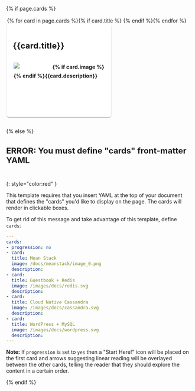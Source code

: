 {% if page.cards %}<!-- check for this before going any further; if not present, skip to else at bottom -->
<style>
h2, h3, h4 {
  border-bottom: 0px !important;
  font-size: 22px !important;
  padding-bottom: 20px !important;
}
.colContainer {
  padding-top:2px;
  padding-left: 2px;
  overflow: auto;
}
#samples a {
  color: #000;
}
.col3rd {
  display: block;
  float: left;
  margin-right: 30px;
  margin-bottom: 30px;
  overflow: hidden;
}
.col3rd h3, .col2nd h3 {
  margin-bottom: 0px !important;
}
.col3rd .button, .col2nd .button {
  margin-top: 20px;
  border-radius: 2px;
}
.col3rd p, .col2nd p {
  margin-left: 2px;
}
.col2nd {
  display: block;
  width: 400px;
  float: left;
  margin-right: 30px;
  margin-bottom: 30px;
  overflow: hidden;
}
.shadowbox {
  width: 250px;
  display: inline;
  float: left;
  text-transform: none;
  font-weight: bold;
  text-overflow: ellipsis;
  overflow: hidden;
  line-height: 24px;
  position: relative;
  display: block;
  cursor: pointer;
  box-shadow: 0 2px 2px rgba(0,0,0,.24),0 0 2px rgba(0,0,0,.12);
  border-radius: 5px;
  background: #fff;
  transition: all .3s;
  padding: 16px;
  margin: 0 16px 16px 0;
  text-decoration: none;
  letter-spacing: .01em;
  height: 220px;
}
.shadowbox img {
    min-width: 100px;
    max-width: 100px;
    max-height: 50px;
    margin-right: 5px;
    margin-bottom: 5px;
    float: left;
}
</style>

<div class="colContainer">
{% for card in page.cards %}{% if card.title %}
  <div class="col3rd shadowbox">
    <h3>{{card.title}}</h3>
    <p>{% if card.image %}<img src="{{card.image}}">{% endif %}{{card.description}}</p>
  </div>
{% endif %}{% endfor %}
</div>

{% else %}

### ERROR: You must define "cards" front-matter YAML
{: style="color:red" }

This template requires that you insert YAML at the top of your document
that defines the "cards" you'd like to display on the page. The cards will
render in clickable boxes.

To get rid of this message and take advantage of this template, define `cards`:

```yaml
---
cards:
- progression: no
- card:
  title: Mean Stack
  image: /docs/meanstack/image_0.png
  description:
- card:
  title: Guestbook + Redis
  image: /images/docs/redis.svg
  description:
- card:
  title: Cloud Native Cassandra
  image: /images/docs/cassandra.svg
  description:
- card:
  title: WordPress + MySQL
  image: /images/docs/wordpress.svg
  description:
---
```

**Note:** If `progression` is set to `yes` then a "Start Here!" icon will be
placed on the first card and arrows suggesting linear reading will be overlayed
between the other cards, telling the reader that they should explore the content
in a certain order.

{% endif %}
